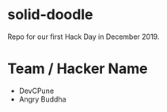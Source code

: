 # solid-doodle
Repo for our first Hack Day in December 2019.

# Team / Hacker Name
 * DevCPune
 * Angry Buddha
